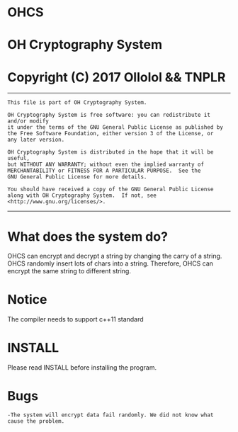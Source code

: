# OHCS
# OH Cryptography System
# Copyright (C) 2017 Ollolol && TNPLR
---------------------------------------------------------------------------------------------------------------
    This file is part of OH Cryptography System.

    OH Cryptography System is free software: you can redistribute it and/or modify
    it under the terms of the GNU General Public License as published by
    the Free Software Foundation, either version 3 of the License, or
    any later version.

    OH Cryptography System is distributed in the hope that it will be useful,
    but WITHOUT ANY WARRANTY; without even the implied warranty of
    MERCHANTABILITY or FITNESS FOR A PARTICULAR PURPOSE.  See the
    GNU General Public License for more details.

    You should have received a copy of the GNU General Public License
    along with OH Cryptography System.  If not, see <http://www.gnu.org/licenses/>.
---------------------------------------------------------------------------------------------------------------
# What does the system do?

OHCS can encrypt and decrypt a string by changing the carry of a string. OHCS randomly insert lots of chars
into a string. Therefore, OHCS can encrypt the same string to different string.
# Notice
The compiler needs to support c++11 standard
# INSTALL
Please read INSTALL before installing the program.
# Bugs
    -The system will encrypt data fail randomly. We did not know what cause the problem.
